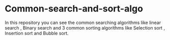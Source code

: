 # Common-search-and-sort-algo
In this repository you can see the common searching algorithms like linear search , Binary search and 3 common sorting algorithms like Selection sort , Insertion sort and Bubble sort.
